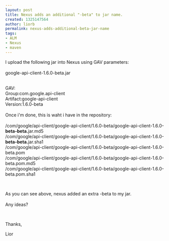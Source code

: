 ```yaml
---
layout: post
title: Nexus adds an additional "-beta" to jar name.
created: 1325147564
author: liorb
permalink: nexus-adds-additional-beta-jar-name
tags:
- ALM
- Nexus
- maven
---
```

<p>I upload the following jar into Nexus using GAV parameters:<br />
<br />
google-api-client-1.6.0-beta.jar</p>
<p><br />
GAV:<br />
Group:com.google.api-client<br />
Artifact:google-api-client<br />
Version:1.6.0-beta<br />
<br />
Once i'm done, this is waht i have in the repository:<br />
<br />
/com/google/api-client/google-api-client/1.6.0-beta/google-api-client-1.6.0-<strong>beta-beta.</strong>jar.md5<br />
/com/google/api-client/google-api-client/1.6.0-beta/google-api-client-1.6.0-<strong>beta-beta.</strong>jar.sha1<br />
/com/google/api-client/google-api-client/1.6.0-beta/google-api-client-1.6.0-beta.pom<br />
/com/google/api-client/google-api-client/1.6.0-beta/google-api-client-1.6.0-beta.pom.md5<br />
/com/google/api-client/google-api-client/1.6.0-beta/google-api-client-1.6.0-beta.pom.sha1</p>
<div class="x-form-element" id="x-form-el-ext-comp-1058" style="padding-left:105px">
<div style="width: 369px;" class=" x-form-display-field" id="ext-comp-1058" name="repositoryPath">&nbsp;</div>
</div>
<p>As you can see above, nexus added an extra -beta to my jar.<br />
<br />
Any ideas?</p>
<p>&nbsp;</p>
<p>Thanks,</p>
<p>Lior</p>
